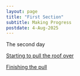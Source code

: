 ```yaml
---
layout: page
title: "First Section"
subtitle: Making Progress
postdate: 4-Aug-2025
---
```

The second day

[Starting to pull the roof over](https://youtu.be/CZbKupzJyxw)

[Finishing the pull](https://youtube.com/shorts/r3Xk8Vvp9aE?feature=share)
